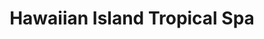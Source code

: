 ---
title: "Hawaiian Island Tropical Spa"
url: /ingleside/hawaiian-island-tropical-spa/
shop: massage
---